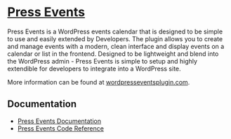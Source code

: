 # [Press Events](http://pressevents.xyz/) #

Press Events is a WordPress events calendar that is designed to be simple to use and easily extended by Developers. The plugin allows you to create and manage events with a modern, clean interface and display events on a calendar or list in the frontend. Designed to be lightweight and blend into the WordPress admin - Press Events is simple to setup and highly extendible for developers to integrate into a WordPress site.

More information can be found at [wordpresseventsplugin.com](http://pressevents.xyz/).

## Documentation ##
* [Press Events Documentation](http://pressevents.xyz/documentation/)
* [Press Events Code Reference](http://pressevents.xyz/pe-apidocs/)
